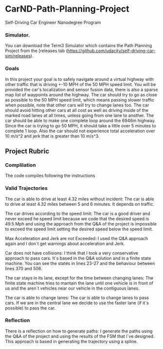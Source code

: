 # CarND-Path-Planning-Project
Self-Driving Car Engineer Nanodegree Program
   
### Simulator.
You can download the Term3 Simulator which contains the Path Planning Project from the [releases tab (https://github.com/udacity/self-driving-car-sim/releases).

### Goals
In this project your goal is to safely navigate around a virtual highway with other traffic that is driving +-10 MPH of the 50 MPH speed limit. You will be provided the car's localization and sensor fusion data, there is also a sparse map list of waypoints around the highway. The car should try to go as close as possible to the 50 MPH speed limit, which means passing slower traffic when possible, note that other cars will try to change lanes too. The car should avoid hitting other cars at all cost as well as driving inside of the marked road lanes at all times, unless going from one lane to another. The car should be able to make one complete loop around the 6946m highway. Since the car is trying to go 50 MPH, it should take a little over 5 minutes to complete 1 loop. Also the car should not experience total acceleration over 10 m/s^2 and jerk that is greater than 10 m/s^3.

## Project Rubric

### Complilation

The code compiles following the instructions

### Valid Trajectories

The car is able to drive at least 4.32 miles without incident: The car is able to drive at least 4.32 miles between 5 and 6 minutes. It depends on traffic. 

The car drives according to the speed limit: The car is a good driver and never exceed he speed limit because we code that the desired speed is 49.5 Mph and using the approach from the Q&A of the project is impossible to exceed the speed limit setting the desired speed below the speed limit.

Max Acceleration and Jerk are not Exceeded: I used the Q&A approach again and I don´t get warnings about acceleration and Jerk.

Car does not have collisions: I think that I took a very conservative approach to pass cars. It´s based in the Q&A solution and in a finite state machine. You can see the states in lines 23-27 and the behaviour between lines 370 and 506.

The car stays in its lane, except for the time between changing lanes: The finite state machine tries to mantain the lane until one vehicle is in front of us and the aren´t vehicles near our vehicle in the contiguous lanes.

The car is able to change lanes: The car is able to change lanes to pass cars. If we are in the central lane we decide to use the faster lane (if it´s possible) to pass the car.

### Reflection

There is a reflection on how to generate paths: I generate the paths using the Q&A of the project and using the results of the FSM that I´ve designed. This approach is based in generating the trajectory using a spline.


